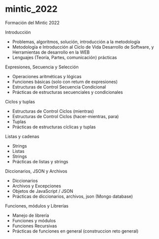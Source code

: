 # mintic_2022
Formación del Mintic 2022

Introducción
- Problemas, algoritmos, solución, introducción a la metodología
- Metodología e Introducción al Ciclo de Vida Desarrollo de Software, y Herramientas de desarrollo en la WEB
- Lenguajes (Teoría, Partes, comunicación) prácticas

Expresiones, Secuencia y Selección
- Operaciones aritméticas y lógicas
- Funciones básicas (solo con return de expresiones)
- Estructuras de Control Secuencia Condicional
- Prácticas de estructuras secuenciales y condicionales

Ciclos y tuplas
- Estructuras de Control Ciclos (mientras)
- Estructuras de Control Ciclos (hacer-mientras, para)
- Tuplas
- Prácticas de estructuras cíclicas y tuplas

Listas y cadenas
- Strings
- Listas
- Strings
- Prácticas de listas y strings

Diccionarios, JSON y Archivos
- Diccionarios
- Archivos y Excepciones
- Objetos de JavaScript / JSON
- Prácticas de diccionarios, archivos, json (Mongo database)

Funciones, módulos y Librerías
- Manejo de librería
- Funciones y módulos
- Funciones Recursivas
- Prácticas de funciones en general (construccion reto general)
